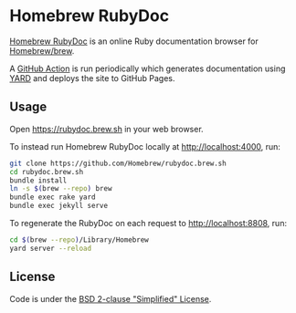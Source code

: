 # Homebrew RubyDoc

[Homebrew RubyDoc](https://rubydoc.brew.sh) is an online Ruby documentation browser for [Homebrew/brew](https://github.com/Homebrew/brew).

A [GitHub Action](https://github.com/Homebrew/rubydoc.brew.sh/blob/main/.github/workflows/scheduled.yml) is run periodically which generates documentation using [YARD](https://yardoc.org/) and deploys the site to GitHub Pages.

## Usage

Open <https://rubydoc.brew.sh> in your web browser.

To instead run Homebrew RubyDoc locally at <http://localhost:4000>, run:

```bash
git clone https://github.com/Homebrew/rubydoc.brew.sh
cd rubydoc.brew.sh
bundle install
ln -s $(brew --repo) brew
bundle exec rake yard
bundle exec jekyll serve
```

To regenerate the RubyDoc on each request to <http://localhost:8808>, run:

```bash
cd $(brew --repo)/Library/Homebrew
yard server --reload
```

## License

Code is under the [BSD 2-clause "Simplified" License](LICENSE.txt).

